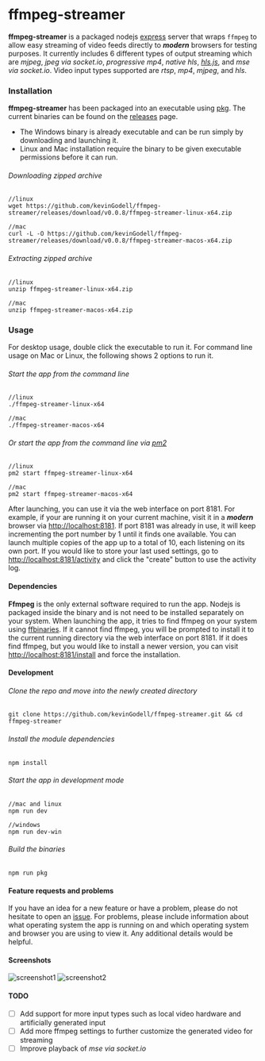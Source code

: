 # ffmpeg-streamer

**ffmpeg-streamer** is a packaged nodejs [express](https://github.com/expressjs/express) server that wraps `ffmpeg` to allow easy streaming of video feeds directly to ***modern*** browsers for testing purposes.
It currently includes 6 different types of output streaming which are *mjpeg*, *jpeg via socket.io*, *progressive mp4*, *native hls*, [*hls.js*](https://github.com/video-dev/hls.js), and *mse via socket.io*.
Video input types supported are *rtsp*, *mp4*, *mjpeg*, and *hls*.

### Installation
**ffmpeg-streamer** has been packaged into an executable using [pkg](https://github.com/zeit/pkg).
The current binaries can be found on the [releases](https://github.com/kevinGodell/ffmpeg-streamer/releases/tag/v0.0.8) page.
* The Windows binary is already executable and can be run simply by downloading and launching it.
* Linux and Mac installation require the binary to be given executable permissions before it can run.

###### Downloading zipped archive
```
//linux
wget https://github.com/kevinGodell/ffmpeg-streamer/releases/download/v0.0.8/ffmpeg-streamer-linux-x64.zip

//mac
curl -L -O https://github.com/kevinGodell/ffmpeg-streamer/releases/download/v0.0.8/ffmpeg-streamer-macos-x64.zip
```

###### Extracting zipped archive
```
//linux
unzip ffmpeg-streamer-linux-x64.zip

//mac
unzip ffmpeg-streamer-macos-x64.zip
```

### Usage
For desktop usage, double click the executable to run it.
For command line usage on Mac or Linux, the following shows 2 options to run it.

###### Start the app from the command line
```
//linux
./ffmpeg-streamer-linux-x64

//mac
./ffmpeg-streamer-macos-x64
```

###### Or start the app from the command line via [pm2](https://github.com/Unitech/pm2)
```
//linux
pm2 start ffmpeg-streamer-linux-x64

//mac
pm2 start ffmpeg-streamer-macos-x64
```
After launching, you can use it via the web interface on port 8181.
For example, if your are running it on your current machine, visit it in a ***modern*** browser via [http://localhost:8181](http://localhost:8181).
If port 8181 was already in use, it will keep incrementing the port number by 1 until it finds one available.
You can launch multiple copies of the app up to a total of 10, each listening on its own port.
If you would like to store your last used settings, go to [http://localhost:8181/activity](http://localhost:8181/activity) and click the "create" button to use the activity log.

#### Dependencies
**Ffmpeg** is the only external software required to run the app.
Nodejs is packaged inside the binary and is not need to be installed separately on your system.
When launching the app, it tries to find ffmpeg on your system using [ffbinaries](https://github.com/vot/ffbinaries-node).
If it cannot find ffmpeg, you will be prompted to install it to the current running directory via the web interface on port 8181.
If it does find ffmpeg, but you would like to install a newer version, you can visit [http://localhost:8181/install](http://localhost:8181/install) and force the installation.

#### Development

###### Clone the repo and move into the newly created directory
```
git clone https://github.com/kevinGodell/ffmpeg-streamer.git && cd ffmpeg-streamer
```

###### Install the module dependencies
```
npm install
```

###### Start the app in development mode
```
//mac and linux
npm run dev

//windows
npm run dev-win
```

###### Build the binaries
```
npm run pkg
```

#### Feature requests and problems
If you have an idea for a new feature or have a problem, please do not hesitate to open an [issue](https://github.com/kevinGodell/ffmpeg-streamer/issues).
For problems, please include information about what operating system the app is running on and which operating system and browser you are using to view it.
Any additional details would be helpful.

#### Screenshots
![screenshot1](https://github.com/kevinGodell/ffmpeg-streamer/blob/master/screenshots/screenshot1_0.0.8.png?raw=true "Main Screen")
![screenshot2](https://github.com/kevinGodell/ffmpeg-streamer/blob/master/screenshots/screenshot2_0.0.8.png?raw=true "Video Player")

#### TODO
* [ ] Add support for more input types such as local video hardware and artificially generated input
* [ ] Add more ffmpeg settings to further customize the generated video for streaming
* [ ] Improve playback of *mse via socket.io*